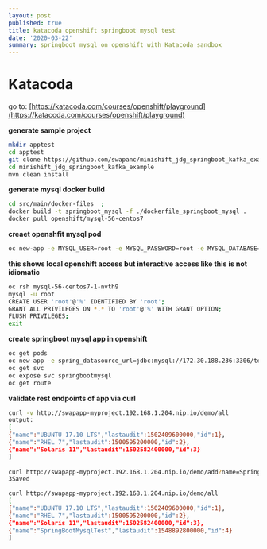 ```yaml
---
layout: post
published: true
title: katacoda openshift springboot mysql test
date: '2020-03-22'
summary: springboot mysql on openshift with Katacoda sandbox
---
```

# Katacoda
     
go to: [https://katacoda.com/courses/openshift/playground](https://katacoda.com/courses/openshift/playground)    
   
**generate sample project**
```bash
mkdir apptest 
cd apptest   
git clone https://github.com/swapanc/minishift_jdg_springboot_kafka_example
cd minishift_jdg_springboot_kafka_example  
mvn clean install
```
**generate mysql docker build**   
```bash
cd src/main/docker-files  ;   
docker build -t springboot_mysql -f ./dockerfile_springboot_mysql .     
docker pull openshift/mysql-56-centos7 
```
**creaet openshfit mysql pod**
```bash
oc new-app -e MYSQL_USER=root -e MYSQL_PASSWORD=root -e MYSQL_DATABASE=test openshift/mysql-56-centos7  
```   
**this shows local openshift access but interactive access like this is not idiomatic**
```bash
oc rsh mysql-56-centos7-1-nvth9 
mysql -u root   
CREATE USER 'root'@'%' IDENTIFIED BY 'root';   
GRANT ALL PRIVILEGES ON *.* TO 'root'@'%' WITH GRANT OPTION;   
FLUSH PRIVILEGES;   
exit   
```
**create springboot mysql app in openshift**
```bash
oc get pods   
oc new-app -e spring_datasource_url=jdbc:mysql://172.30.188.236:3306/test mysql-56-centos7 --name=swapapp    
oc get svc        
oc expose svc springbootmysql        
oc get route 
```   
**validate rest endpoints of app via curl**
```bash
curl -v http://swapapp-myproject.192.168.1.204.nip.io/demo/all      
output:     
[   
{"name":"UBUNTU 17.10 LTS","lastaudit":1502409600000,"id":1},   
{"name":"RHEL 7","lastaudit":1500595200000,"id":2},      
{"name":"Solaris 11","lastaudit":1502582400000,"id":3}   
]   
  
curl http://swapapp-myproject.192.168.1.204.nip.io/demo/add?name=SpringBootMysqlTest   
3Saved   

curl http://swapapp-myproject.192.168.1.204.nip.io/demo/all   
[   
{"name":"UBUNTU 17.10 LTS","lastaudit":1502409600000,"id":1},   
{"name":"RHEL 7","lastaudit":1500595200000,"id":2},      
{"name":"Solaris 11","lastaudit":1502582400000,"id":3},      
{"name":"SpringBootMysqlTest","lastaudit":1548892800000,"id":4}      
]   
```
